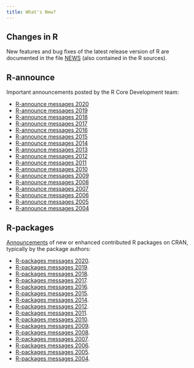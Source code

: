 ```yaml
---
title: What's New?
---
```


## Changes in R

New features and bug fixes of the latest release version of R are documented in the file [NEWS](https://cran.R-project.org/doc/manuals/r-release/NEWS.html) (also contained in the R sources).

## R-announce

Important announcements posted by the R Core Development team:

* [R-announce messages 2020](https://stat.ethz.ch/pipermail/r-announce/2020/date.html#end)
* [R-announce messages 2019](https://stat.ethz.ch/pipermail/r-announce/2019/date.html#end)
* [R-announce messages 2018](https://stat.ethz.ch/pipermail/r-announce/2018/date.html#end)
* [R-announce messages 2017](https://stat.ethz.ch/pipermail/r-announce/2017/date.html#end)
* [R-announce messages 2016](https://stat.ethz.ch/pipermail/r-announce/2016/date.html#end)
* [R-announce messages 2015](https://stat.ethz.ch/pipermail/r-announce/2015/date.html#end)
* [R-announce messages 2014](https://stat.ethz.ch/pipermail/r-announce/2014/date.html#end)
* [R-announce messages 2013](https://stat.ethz.ch/pipermail/r-announce/2013/date.html#end)
* [R-announce messages 2012](https://stat.ethz.ch/pipermail/r-announce/2012/date.html#end)
* [R-announce messages 2011](https://stat.ethz.ch/pipermail/r-announce/2011/date.html#end)
* [R-announce messages 2010](https://stat.ethz.ch/pipermail/r-announce/2010/date.html#end)
* [R-announce messages 2009](https://stat.ethz.ch/pipermail/r-announce/2009/date.html#end)
* [R-announce messages 2008](https://stat.ethz.ch/pipermail/r-announce/2008/date.html#end)
* [R-announce messages 2007](https://stat.ethz.ch/pipermail/r-announce/2007/date.html#end)
* [R-announce messages 2006](https://stat.ethz.ch/pipermail/r-announce/2006/date.html#end)
* [R-announce messages 2005](https://stat.ethz.ch/pipermail/r-announce/2005/date.html#end)
* [R-announce messages 2004](https://stat.ethz.ch/pipermail/r-announce/2004/date.html#end)

## R-packages

[Announcements](https://stat.ethz.ch/pipermail/r-packages/) of new or enhanced contributed
R packages on CRAN, typically by the package authors:

* [R-packages messages 2020](https://stat.ethz.ch/pipermail/r-packages/2020/date.html#end).
* [R-packages messages 2019](https://stat.ethz.ch/pipermail/r-packages/2019/date.html#end).
* [R-packages messages 2018](https://stat.ethz.ch/pipermail/r-packages/2018/date.html#end).
* [R-packages messages 2017](https://stat.ethz.ch/pipermail/r-packages/2017/date.html#end).
* [R-packages messages 2016](https://stat.ethz.ch/pipermail/r-packages/2016/date.html#end).
* [R-packages messages 2015](https://stat.ethz.ch/pipermail/r-packages/2015/date.html#end).
* [R-packages messages 2014](https://stat.ethz.ch/pipermail/r-packages/2014/date.html#end).
* [R-packages messages 2012](https://stat.ethz.ch/pipermail/r-packages/2012/date.html#end).
* [R-packages messages 2011](https://stat.ethz.ch/pipermail/r-packages/2011/date.html#end).
* [R-packages messages 2010](https://stat.ethz.ch/pipermail/r-packages/2010/date.html#end).
* [R-packages messages 2009](https://stat.ethz.ch/pipermail/r-packages/2009/date.html#end).
* [R-packages messages 2008](https://stat.ethz.ch/pipermail/r-packages/2008/date.html#end).
* [R-packages messages 2007](https://stat.ethz.ch/pipermail/r-packages/2007/date.html#end).
* [R-packages messages 2006](https://stat.ethz.ch/pipermail/r-packages/2006/date.html#end).
* [R-packages messages 2005](https://stat.ethz.ch/pipermail/r-packages/2005/date.html#end).
* [R-packages messages 2004](https://stat.ethz.ch/pipermail/r-packages/2004/date.html#end).
